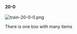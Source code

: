 #### 20-0
![train-20-0-0.png](https://github.com/lil-lab/nlvr/raw/master/nlvr/train/images/72/train-20-0-0.png "train-20-0-0.png")

There is one box with many items